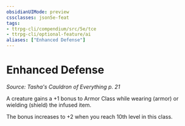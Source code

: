 ```yaml
---
obsidianUIMode: preview
cssclasses: json5e-feat
tags:
- ttrpg-cli/compendium/src/5e/tce
- ttrpg-cli/optional-feature/ai
aliases: ["Enhanced Defense"]
---
```

# Enhanced Defense
*Source: Tasha's Cauldron of Everything p. 21*  

A creature gains a +1 bonus to Armor Class while wearing (armor) or wielding (shield) the infused item.

The bonus increases to +2 when you reach 10th level in this class.